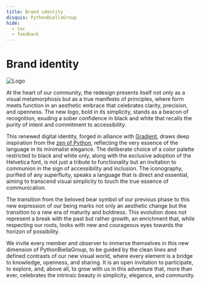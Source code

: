 ```yaml
---
title: Brand identity
disquis: PythonBiellaGroup
hide:
  - toc
  - feedback
---
```


# Brand identity

![Logo](../../static/images/brand_identity/pbg_brand_identity.gif)

At the heart of our community, the redesign presents itself not only as a visual metamorphosis but as a true manifesto of principles, where form meets function in an aesthetic embrace that celebrates clarity, precision, and openness. The new logo, bold in its simplicity, stands as a beacon of recognition, exuding a sober confidence in black and white that recalls the purity of intent and commitment to accessibility.

This renewed digital identity, forged in alliance with [Gradient](https://www.hypergradient.it/), draws deep inspiration from the [zen of Python](https://pythonitalia.github.io/python-abc/Pyllole/99_Zen.html), reflecting the very essence of the language in its minimalist elegance. The deliberate choice of a color palette restricted to black and white only, along with the exclusive adoption of the Helvetica font, is not just a tribute to functionality but an invitation to communion in the sign of accessibility and inclusion. The iconography, purified of any superfluity, speaks a language that is direct and essential, aiming to transcend visual simplicity to touch the true essence of communication.

The transition from the beloved bear symbol of our previous phase to this new expression of our being marks not only an aesthetic change but the transition to a new era of maturity and boldness. This evolution does not represent a break with the past but rather growth, an enrichment that, while respecting our roots, looks with new and courageous eyes towards the horizon of possibility.

We invite every member and observer to immerse themselves in this new dimension of PythonBiellaGroup, to be guided by the clean lines and defined contrasts of our new visual world, where every element is a bridge to knowledge, openness, and sharing. It is an open invitation to participate, to explore, and, above all, to grow with us in this adventure that, more than ever, celebrates the intrinsic beauty in simplicity, elegance, and community.